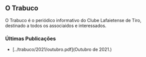## O Trabuco

O Trabuco é o periódico informativo do Clube Lafaietense de Tiro, destinado a todos os associaidos e interessados.



### Últimas Publicações

- [../trabuco/2021/outubro.pdf](Outubro de 2021.)
